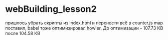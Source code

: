# webBuilding_lesson2
пришлось убрать скрипты из index.html и перенести всё в counter.js
map поставил, babel тоже
оптимизировал howler. До оптимизации - 107.73  КВ после 104.58 КВ
